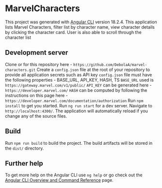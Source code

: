 # MarvelCharacters

This project was generated with [Angular CLI](https://github.com/angular/angular-cli) version 18.2.4.
This application lists Marvel Characters, filter list by character name, view character details by clicking the character card.
User is also able to scroll through the character list

## Development server

Clone or for this repository here - `https://github.com/DebolaA/marvel-characters.git`
Create a `config.json` file at the root of your repository to provide all application secrets such as API key
`config.json` file must have the following properties - BASE_URL, API_KEY, HASH, TS
`BASE_URL` used is `https://gateway.marvel.com/v1/public/`
`API_KEY` can be generated here - `https://developer.marvel.com/`
`HASH` can be computed by following the instructions on this page here - `https://developer.marvel.com/documentation/authorization`
Run `npm install` to get you started.
Run `ng run start` for a dev server. Navigate to `http://localhost:4300/`. The application will automatically reload if you change any of the source files.

## Build

Run `npm run build` to build the project. The build artifacts will be stored in the `dist/` directory.

## Further help

To get more help on the Angular CLI use `ng help` or go check out the [Angular CLI Overview and Command Reference](https://angular.dev/tools/cli) page.
